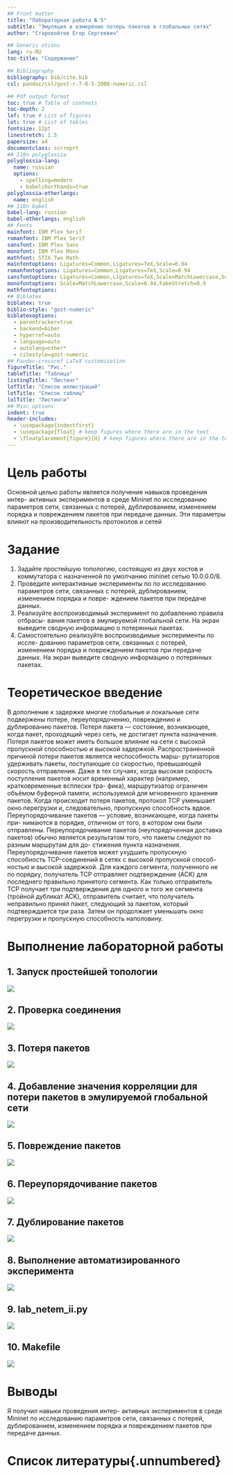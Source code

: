 ```yaml
---
## Front matter
title: "Лабораторная работа № 5"
subtitle: "Эмуляция и измерение потерь пакетов в глобальных сетях" 
author: "Старовойтов Егор Сергеевич"

## Generic otions
lang: ru-RU
toc-title: "Содержание"

## Bibliography
bibliography: bib/cite.bib
csl: pandoc/csl/gost-r-7-0-5-2008-numeric.csl

## Pdf output format
toc: true # Table of contents
toc-depth: 2
lof: true # List of figures
lot: true # List of tables
fontsize: 12pt
linestretch: 1.5
papersize: a4
documentclass: scrreprt
## I18n polyglossia
polyglossia-lang:
  name: russian
  options:
	- spelling=modern
	- babelshorthands=true
polyglossia-otherlangs:
  name: english
## I18n babel
babel-lang: russian
babel-otherlangs: english
## Fonts
mainfont: IBM Plex Serif
romanfont: IBM Plex Serif
sansfont: IBM Plex Sans
monofont: IBM Plex Mono
mathfont: STIX Two Math
mainfontoptions: Ligatures=Common,Ligatures=TeX,Scale=0.94
romanfontoptions: Ligatures=Common,Ligatures=TeX,Scale=0.94
sansfontoptions: Ligatures=Common,Ligatures=TeX,Scale=MatchLowercase,Scale=0.94
monofontoptions: Scale=MatchLowercase,Scale=0.94,FakeStretch=0.9
mathfontoptions:
## Biblatex
biblatex: true
biblio-style: "gost-numeric"
biblatexoptions:
  - parentracker=true
  - backend=biber
  - hyperref=auto
  - language=auto
  - autolang=other*
  - citestyle=gost-numeric
## Pandoc-crossref LaTeX customization
figureTitle: "Рис."
tableTitle: "Таблица"
listingTitle: "Листинг"
lofTitle: "Список иллюстраций"
lotTitle: "Список таблиц"
lolTitle: "Листинги"
## Misc options
indent: true
header-includes:
  - \usepackage{indentfirst}
  - \usepackage{float} # keep figures where there are in the text
  - \floatplacement{figure}{H} # keep figures where there are in the text
---
```


# Цель работы
Основной целью работы является получение навыков проведения интер-
активных экспериментов в среде Mininet по исследованию параметров сети,
связанных с потерей, дублированием, изменением порядка и повреждением
пакетов при передаче данных. Эти параметры влияют на производительность
протоколов и сетей

# Задание
1. Задайте простейшую топологию, состоящую из двух хостов и коммутатора
с назначенной по умолчанию mininet сетью 10.0.0.0/8.
2. Проведите интерактивные эксперименты по по исследованию параметров
сети, связанных с потерей, дублированием, изменением порядка и повре-
ждением пакетов при передаче данных.
3. Реализуйте воспроизводимый эксперимент по добавлению правила отбрасы-
вания пакетов в эмулируемой глобальной сети. На экран выведите сводную
информацию о потерянных пакетах.
4. Самостоятельно реализуйте воспроизводимые эксперименты по иссле-
дованию параметров сети, связанных с потерей, изменением порядка и повреждением пакетов при передаче данных. На экран выведите сводную
информацию о потерянных пакетах.

# Теоретическое введение
В дополнение к задержке многие глобальные и локальные сети подвержены
потере, переупорядочению, повреждению и дублированию пакетов.
Потеря пакета — состояние, возникающее, когда пакет, проходящий через
сеть, не достигает пункта назначения. Потеря пакетов может иметь большое
влияние на сети с высокой пропускной способностью и высокой задержкой.
Распространенной причиной потери пакетов является неспособность марш-
рутизаторов удерживать пакеты, поступающие со скоростью, превышающей
скорость отправления. Даже в тех случаях, когда высокая скорость поступления
пакетов носит временный характер (например, кратковременные всплески тра-
фика), маршрутизатор ограничен объёмом буферной памяти, используемой для
мгновенного хранения пакетов. Когда происходит потеря пакетов, протокол TCP
уменьшает окно перегрузки и, следовательно, пропускную способность вдвое.
Переупорядочивание пакетов — условие, возникающее, когда пакеты при-
нимаются в порядке, отличном от того, в котором они были отправлены.
Переупорядочивание пакетов (неупорядоченная доставка пакетов) обычно
является результатом того, что пакеты следуют по разным маршрутам для до-
стижения пункта назначения. Переупорядочивание пакетов может ухудшить
пропускную способность TCP-соединений в сетях с высокой пропускной способ-
ностью и высокой задержкой. Для каждого сегмента, полученного не по порядку,
получатель TCP отправляет подтверждение (ACK) для последнего правильно
принятого сегмента. Как только отправитель TCP получает три подтверждения
для одного и того же сегмента (тройной дубликат ACK), отправитель считает,
что получатель неправильно принял пакет, следующий за пакетом, который
подтверждается три раза. Затем он продолжает уменьшать окно перегрузки
и пропускную способность наполовину.

# Выполнение лабораторной работы
## 1. Запуск простейшей топологии 
![](image/1.png)

## 2. Проверка соединения
![](image/2.png)

## 3. Потеря пакетов
![](image/3.png)

## 4. Добавление значения корреляции для потери пакетов в эмулируемой глобальной сети
![](image/4.png)

## 5. Повреждение пакетов
![](image/5.png)

## 6. Переупорядочивание пакетов
![](image/6.png)

## 7. Дублирование пакетов
![](image/7.png)

## 8. Выполнение автоматизированного эксперимента
![](image/8.png)

## 9. lab_netem_ii.py
![](image/9.png)

## 10. Makefile
![](image/10.png)


# Выводы
Я получил навыки проведения интер-
активных экспериментов в среде Mininet по исследованию параметров сети,
связанных с потерей, дублированием, изменением порядка и повреждением
пакетов при передаче данных.


# Список литературы{.unnumbered}

